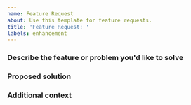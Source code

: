 ```yaml
---
name: Feature Request
about: Use this template for feature requests.
title: 'Feature Request: '
labels: enhancement
---
```


### Describe the feature or problem you'd like to solve

<!-- A clear and concise description of what the feature or problem is. -->

### Proposed solution

<!-- How will it benefit CLI and its users? -->

### Additional context

<!-- Add any other context like screenshots or mockups are helpful, if applicable. -->
